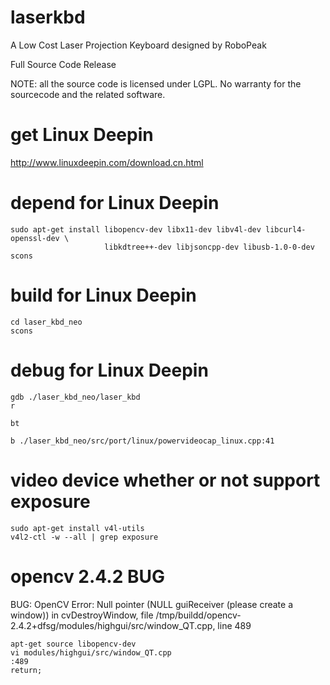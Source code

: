 laserkbd 
========

A Low Cost Laser Projection Keyboard designed by RoboPeak 

Full Source Code Release 

NOTE: all the source code is licensed under LGPL. 
No warranty for the sourcecode and the related software.

get Linux Deepin 
================
http://www.linuxdeepin.com/download.cn.html 

depend for Linux Deepin 
=======================
```
sudo apt-get install libopencv-dev libx11-dev libv4l-dev libcurl4-openssl-dev \
                     libkdtree++-dev libjsoncpp-dev libusb-1.0-0-dev scons 
```

build for Linux Deepin 
======================
```
cd laser_kbd_neo
scons
```

debug for Linux Deepin 
======================
```
gdb ./laser_kbd_neo/laser_kbd 
r
```

```
bt
```

```
b ./laser_kbd_neo/src/port/linux/powervideocap_linux.cpp:41
```

video device whether or not support exposure 
============================================
```
sudo apt-get install v4l-utils
v4l2-ctl -w --all | grep exposure
```

opencv 2.4.2 BUG 
================
BUG: OpenCV Error: Null pointer (NULL guiReceiver (please create a window)) in cvDestroyWindow, file /tmp/buildd/opencv-2.4.2+dfsg/modules/highgui/src/window_QT.cpp, line 489

```
apt-get source libopencv-dev
vi modules/highgui/src/window_QT.cpp
:489
return;
```
